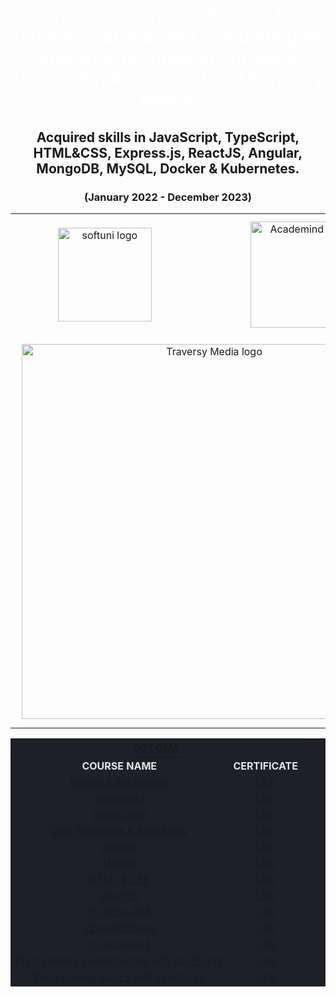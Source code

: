 <div align="center">
<h1 style="color:white">These are my Certificates & Diploma, earned after completing an intensive program at Software University, Academind and Traversy Media.</h1>
<h2>Acquired skills in JavaScript, TypeScript, HTML&CSS, Express.js, ReactJS, Angular, MongoDB, MySQL, Docker & Kubernetes.</h2>
<h3>(January 2022 - December 2023)</h3>
<table>
  <tr>
    <td align="center">
    <img src="https://upload.wikimedia.org/wikipedia/commons/7/76/Logo_Software_University_%28SoftUni%29_-_blue.png" 
  alt="softuni logo"
  style="width:150px; padding:10px; margin: 0 auto; display: block;"
  />
  </td>
    <td align="center">
    <img src="https://www.filepicker.io/api/file/6IvcppitT6220YqR2CZb" 
  alt="Academind logo"
   style="width:170px; padding:10px; margin: 0 auto; display: block;"
  />
  </td>
  </tr>
   <tr>
   <td colspan="2" align="center">
   <img src="https://yt3.googleusercontent.com/FGxGbXEEUNf5GWcraGa-f4PLGdDGIgOf4C6LH0PKH3ug-W8PR0tXkUq8eKPAbz8kCFKhVck7tA=w1060-fcrop64=1,00005a57ffffa5a8-k-c0xffffffff-no-nd-rj" 
  alt="Traversy Media logo"
  style="width:600px; padding:10px; margin: 0 auto; display: block;"
  /> 
  </td>
  </tr>
</table>

<table align ="center" style="width:100%; max-width:1000px; background-color:#1d2029; color:#e4e4e4">
<tr>
   <th colspan="2" align="center">
    <a href="https://softuni.bg/certificates/details/199348/f1ecef1a">DIPLOMA</a> 
  </th>
</tr>
<tr>
  <th>COURSE NAME</th>
  <th>CERTIFICATE</th>
</tr>
<tr>
  <td align="center">
     <a href="https://www.udemy.com/course/docker-kubernetes-the-practical-guide/">Docker & Kubernetes</a>
  </td>
  <td align="center">
    <a href="https://www.udemy.com/certificate/UC-c586fd5d-72bb-4a77-8b7d-c80ba68fa878/">Link</a> 
  </td>
</tr>
<tr>
  <td align="center">
     <a href="https://softuni.bg/trainings/4343/typescript-october-2023">TypeScript</a>
  </td>
  <td align="center">
    <a href="https://softuni.bg/certificates/details/193643/5f437656">Link</a> 
  </td>
</tr>
<tr>
  <td align="center">
     <a href="https://www.udemy.com/course/writing-clean-code/">Clean Code</a>
  </td>
  <td align="center">
    <a href="https://www.udemy.com/certificate/UC-894af9d1-7a01-478b-8cfa-57847fd813af/">Link</a> 
  </td>
</tr>
<tr>
  <td align="center">
     <a href="https://www.udemy.com/course/javascript-challenges/">Data Structures & Algorithms</a>
  </td>
  <td align="center">
    <a href="https://www.udemy.com/certificate/UC-8ffce396-c76c-4bf0-984b-c1e60de3cdfc/">Link</a> 
  </td>
</tr>
<tr>
  <td align="center">
     <a href="https://softuni.bg/trainings/4112/angular-june-2023">Angular</a>
  </td>
  <td align="center">
    <a href="https://softuni.bg/certificates/details/182969/c261d1ac">Link</a> 
  </td>
</tr>
<tr>
  <td align="center">
    <a href="https://softuni.bg/trainings/4116/mysql-may-2023">MySQL</a>
  </td>
  <td align="center">
    <a href="https://softuni.bg/certificates/details/172230/7154db3c">Link</a> 
  </td>
</tr>
<tr>
  <td align="center">
    <a href="https://softuni.bg/trainings/4114/html-and-css-may-2023">HTML & CSS</a>
  </td>
  <td align="center">
    <a href="https://softuni.bg/certificates/details/174729/5725b7ac">Link</a> 
  </td>
</tr>
<tr>
  <td align="center">
    <a href="https://softuni.bg/trainings/3973/reactjs-february-2023">ReactJS </a>
  </td>
  <td align="center">
    <a href="https://softuni.bg/certificates/details/168517/86be8594">Link</a> 
  </td>
</tr>
<tr>
  <td align="center">
    <a href="https://softuni.bg/trainings/3972/js-back-end-january-2023">JS Back-End</a>
  </td>
  <td align="center">
    <a href="https://softuni.bg/certificates/details/162700/099bd5ec">Link</a> 
  </td>
</tr>
<tr>
  <td align="center">
  <a href="https://softuni.bg/trainings/3847/js-applications-october-2022">JS Applications</a>
</td>
  <td align="center">
    <a href="https://softuni.bg/certificates/details/149750/200cac3b">Link</a> 
  </td>
</tr>
<tr>
  <td align="center">
   <a href="https://softuni.bg/trainings/3846/js-advanced-september-2022">JS Advanced</a> 
  </td>
  <td align="center">
    <a href="https://softuni.bg/certificates/details/145341/15d829c4">Link</a> 
  </td>
</tr>
<tr>
  <td align="center">
    <a href="https://softuni.bg/trainings/3732/programming-fundamentals-with-javascript-may-2022">Programming Fundamentals with JavaScript</a>
  </td>
  <td align="center">
    <a href="https://softuni.bg/certificates/details/139021/21dbc6e3">Link</a> 
  </td>
</tr>
<tr>
  <td align="center">
    <a href="https://softuni.bg/trainings/3622/programming-basics-with-javascript-january-2022" >Programming Basics with JavaScript 
    </a>
  </td>
  <td align="center">
    <a href="https://softuni.bg/certificates/details/124475/d7961a01">Link<a> 
  </td>
</tr>
</table>
  <div>
